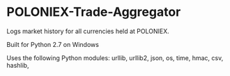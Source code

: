 # POLONIEX-Trade-Aggregator
Logs market history for all currencies held at POLONIEX.


Built for Python 2.7 on Windows

Uses the following Python modules:
urllib,
urllib2,
json,
os,
time,
hmac,
csv,
hashlib,
